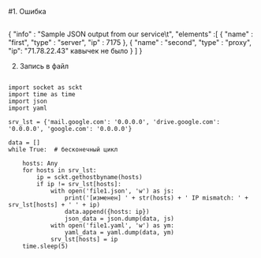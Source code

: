 #1. Ошибка
##
{ "info" : "Sample JSON output from our service\t",
    "elements" :[
        { "name" : "first",
        "type" : "server",
        "ip" : 7175 
        },
        { "name" : "second",
        "type" : "proxy",
    "ip": "71.78.22.43"        кавычек не было
        }
    	 ]
}

2. Запись в файл
```from typing import Any

import socket as sckt
import time as time
import json
import yaml

srv_lst = {'mail.google.com': '0.0.0.0', 'drive.google.com': '0.0.0.0', 'google.com': '0.0.0.0'}

data = []
while True:  # бесконечный цикл

    hosts: Any
    for hosts in srv_lst:
        ip = sckt.gethostbyname(hosts)
        if ip != srv_lst[hosts]:
            with open('file1.json', 'w') as js:
                print('[изменен] ' + str(hosts) + ' IP mismatch: ' + srv_lst[hosts] + ' ' + ip)
                data.append({hosts: ip})
                json_data = json.dump(data, js)
            with open('file1.yaml', 'w') as ym:
                yaml_data = yaml.dump(data, ym)
            srv_lst[hosts] = ip
    time.sleep(5)
```


